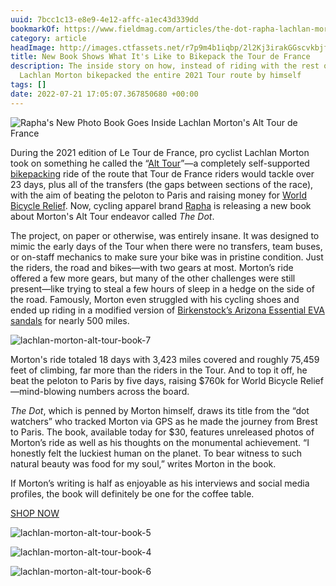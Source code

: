 ```yaml
---
uuid: 7bcc1c13-e8e9-4e12-affc-a1ec43d339dd
bookmarkOf: https://www.fieldmag.com/articles/the-dot-rapha-lachlan-morton-alt-tour-book
category: article
headImage: http://images.ctfassets.net/r7p9m4b1iqbp/2l2Kj3irakGGscvkbjfJXU/38f43585a8ee1b3683c954e65e0e7b2f/lachlan-morton-alt-tour-book-1.jpg?w=1000
title: New Book Shows What It's Like to Bikepack the Tour de France
description: The inside story on how, instead of riding with the rest of the pros,
  Lachlan Morton bikepacked the entire 2021 Tour route by himself
tags: []
date: 2022-07-21 17:05:07.367850680 +00:00
---
```


 ![Rapha's New Photo Book Goes Inside Lachlan Morton's Alt Tour de France](//images.ctfassets.net/r7p9m4b1iqbp/2l2Kj3irakGGscvkbjfJXU/38f43585a8ee1b3683c954e65e0e7b2f/lachlan-morton-alt-tour-book-1.jpg?w=10&q=1&fm=jpg&fl=progressive) 

During the 2021 edition of Le Tour de France, pro cyclist Lachlan Morton took on something he called the “[Alt Tour](https://alttour.ef.com/)”—a completely self-supported [bikepacking](https://www.fieldmag.com/articles/bikepacking-tips-dos-and-donts) ride of the route that Tour de France riders would tackle over 23 days, plus all of the transfers (the gaps between sections of the race), with the aim of beating the peloton to Paris and raising money for [World Bicycle Relief](https://worldbicyclerelief.org/). Now, cycling apparel brand [Rapha](https://www.rapha.cc/us/en_US/) is releasing a new book about Morton's Alt Tour endeavor called _The Dot_.

The project, on paper or otherwise, was entirely insane. It was designed to mimic the early days of the Tour when there were no transfers, team buses, or on-staff mechanics to make sure your bike was in pristine condition. Just the riders, the road and bikes—with two gears at most. Morton’s ride offered a few more gears, but many of the other challenges were still present—like trying to steal a few hours of sleep in a hedge on the side of the road. Famously, Morton even struggled with his cycling shoes and ended up riding in a modified version of [Birkenstock’s Arizona Essential EVA sandals](https://www.birkenstock.com/us/arizona-eva/arizonaessentials-basics-eva-0-eva-u_3857.html) for nearly 500 miles.

 ![lachlan-morton-alt-tour-book-7](//images.ctfassets.net/r7p9m4b1iqbp/4uozr7PlLdu1uyK2QkjE2H/785f73b36cfcc725a52bfdda9b7d7cbc/lachlan-morton-alt-tour-book-7.jpg?w=10&q=1&fm=jpg&fl=progressive) 

Morton's ride totaled 18 days with 3,423 miles covered and roughly 75,459 feet of climbing, far more than the riders in the Tour. And to top it off, he beat the peloton to Paris by five days, raising $760k for World Bicycle Relief—mind-blowing numbers across the board.

_The Dot_, which is penned by Morton himself, draws its title from the “dot watchers” who tracked Morton via GPS as he made the journey from Brest to Paris. The book, available today for $30, features unreleased photos of Morton’s ride as well as his thoughts on the monumental achievement. “I honestly felt the luckiest human on the planet. To bear witness to such natural beauty was food for my soul,” writes Morton in the book.

If Morton’s writing is half as enjoyable as his interviews and social media profiles, the book will definitely be one for the coffee table.

[SHOP NOW](rapha.cc/shop/the-dot/product/ATV01XX)

 ![lachlan-morton-alt-tour-book-5](//images.ctfassets.net/r7p9m4b1iqbp/5YbrqDqPVrggWnWy5ITmnz/6b9f7f3a39d478c59ac374395adcb1f4/lachlan-morton-alt-tour-book-5.jpg?w=10&q=1&fm=jpg&fl=progressive) 

 ![lachlan-morton-alt-tour-book-4](//images.ctfassets.net/r7p9m4b1iqbp/6FHDUWzJkdOzWzta6P1hHm/07959df5e70ed509d83f10a7b9003a11/lachlan-morton-alt-tour-book-4.jpg?w=10&q=1&fm=jpg&fl=progressive) 

 ![lachlan-morton-alt-tour-book-6](//images.ctfassets.net/r7p9m4b1iqbp/2H9LurGLNvQ1kvfDpQ8oad/0818f39a8fb1bb6f19914fce1e176794/lachlan-morton-alt-tour-book-6.jpg?w=10&q=1&fm=jpg&fl=progressive)